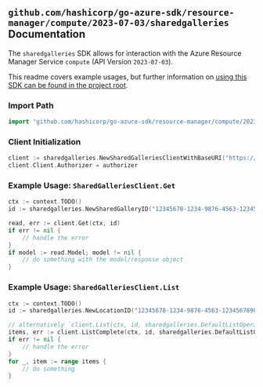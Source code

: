 
## `github.com/hashicorp/go-azure-sdk/resource-manager/compute/2023-07-03/sharedgalleries` Documentation

The `sharedgalleries` SDK allows for interaction with the Azure Resource Manager Service `compute` (API Version `2023-07-03`).

This readme covers example usages, but further information on [using this SDK can be found in the project root](https://github.com/hashicorp/go-azure-sdk/tree/main/docs).

### Import Path

```go
import "github.com/hashicorp/go-azure-sdk/resource-manager/compute/2023-07-03/sharedgalleries"
```


### Client Initialization

```go
client := sharedgalleries.NewSharedGalleriesClientWithBaseURI("https://management.azure.com")
client.Client.Authorizer = authorizer
```


### Example Usage: `SharedGalleriesClient.Get`

```go
ctx := context.TODO()
id := sharedgalleries.NewSharedGalleryID("12345678-1234-9876-4563-123456789012", "locationValue", "sharedGalleryValue")

read, err := client.Get(ctx, id)
if err != nil {
	// handle the error
}
if model := read.Model; model != nil {
	// do something with the model/response object
}
```


### Example Usage: `SharedGalleriesClient.List`

```go
ctx := context.TODO()
id := sharedgalleries.NewLocationID("12345678-1234-9876-4563-123456789012", "locationValue")

// alternatively `client.List(ctx, id, sharedgalleries.DefaultListOperationOptions())` can be used to do batched pagination
items, err := client.ListComplete(ctx, id, sharedgalleries.DefaultListOperationOptions())
if err != nil {
	// handle the error
}
for _, item := range items {
	// do something
}
```
